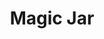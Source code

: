 ---
title: "Magic Jar"
index: "magic-jar"
permalink: /spells/magic-jar/
tags:
  - Spell
  - 6th Level
  - Necromancy
available_for:
  - Wizard
level: "6th Level"
school: "Necromancy"
comp:
  - V
  - S
  - M
material: "a gem, crystal, reliquary, or some other ornamental container worth at least 500 gp."
duration: "Until Dispelled"
cast_time: "1 Minute"
attack: "CHA Save"
description: |
  Your body falls into a catatonic state as your soul leaves it and enters the container you used for the spell's material component. While your soul inhabits the container, you are aware of your surroundings as if you were in the container's space. You can't move or use reactions. The only action you can take is to project your soul up to 100 feet out of the container, either returning to your living body (and ending the spell) or attempting to possess a humanoids body.

  You can attempt to possess any humanoid within 100 feet of you that you can see (creatures warded by a protection from evil and good or magic circle spell can't be possessed). The target must make a charisma saving throw. On a failure, your soul moves into the target's body, and the target's soul becomes trapped in the container. On a success, the target resists your efforts to possess it, and you can't attempt to possess it again for 24 hours.

  Once you possess a creature's body, you control it. Your game statistics are replaced by the statistics of the creature, though you retain your alignment and your Intelligence, Wisdom, and Charisma scores. You retain the benefit of your own class features. If the target has any class levels, you can't use any of its class features.

  Meanwhile, the possessed creature's soul can perceive from the container using its own senses, but it can't move or take actions at all.

  While possessing a body, you can use your action to return from the host body to the container if it is within 100 feet of you, returning the host creature's soul to its body. If the host body dies while you're in it, the creature dies, and you must make a charisma saving throw against your own spellcasting DC. On a success, you return to the container if it is within 100 feet of you. Otherwise, you die.

  If the container is destroyed or the spell ends, your soul immediately returns to your body. If your body is more than 100 feet away from you or if your body is dead when you attempt to return to it, you die. If another creature's soul is in the container when it is destroyed, the creature's soul returns to its body if the body is alive and within 100 feet. Otherwise, that creature dies.

  When the spell ends, the container is destroyed.
excerpt: "Your body falls into a catatonic state as your soul leaves it and enters the container you used for the spell's material component."
source: "Basic Rules"
---